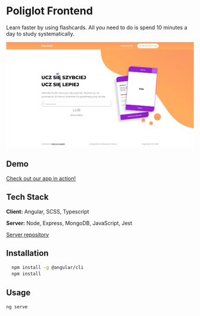 
# Poliglot Frontend

Learn faster by using flashcards. All you need to do is spend 10 minutes a day to study systematically.

![App Screenshot](./github/homepage.png)


## Demo

[Check out our app in action!](https://www.google.com/)


## Tech Stack

**Client:** Angular, SCSS, Typescript

**Server:** Node, Express, MongoDB, JavaScript, Jest

[Server repository](https://github.com/marcing20067/poliglot-backend)
  

## Installation

```bash
  npm install -g @angular/cli
  npm install 
```


## Usage

```bash
ng serve
```
